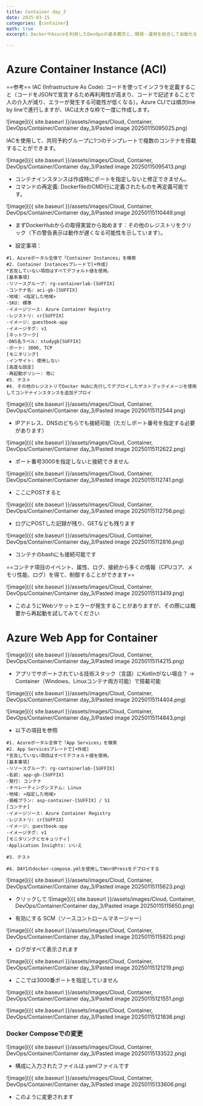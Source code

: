 ```yaml
---
title: Container day_3
date: 2025-03-15
categories: [container]
math: true
excerpt: DockerやAzureを利用したDevOpsの基本概念と、開発・運用を統合して自動化を促進するための組織構造やGitのブランチ管理方法を学びます。

---
```


# Azure Container Instance (ACI)

==参考== IAC (Infrastructure As Code): コードを使ってインフラを定義すること（コードをJSONで宣言するため再利用性が高まり、コードで記述することで人の介入が減り、エラーが発生する可能性が低くなる）。Azure CLIでは順次line by lineで進行しますが、IACは大きな枠で一度に作成します。

![image]({{ site.baseurl }}/assets/images/Cloud, Container, DevOps/Container/Container day_3/Pasted image 20250115095025.png)

IACを使用して、共同予約グループに1つのテンプレートで複数のコンテナを搭載することができます。

![image]({{ site.baseurl }}/assets/images/Cloud, Container, DevOps/Container/Container day_3/Pasted image 20250115095413.png)

- コンテナインスタンスは作成時にポートを指定しないと修正できません。
- コマンドの再定義: DockerfileのCMD行に定義されたものを再定義可能です。

![image]({{ site.baseurl }}/assets/images/Cloud, Container, DevOps/Container/Container day_3/Pasted image 20250115110449.png)

- まずDockerHubからの取得実習から始めます：その他のレジストリをクリック（下の警告表示は動作が遅くなる可能性を示しています）。

- 設定事項：
```
#1. Azureポータル全体で「Container Instances」を検索
#2. Container Instancesブレードで[+作成]
*言及していない項目はすべてデフォルト値を使用。
[基本事項]
-リソースグループ: rg-containerlab-[SUFFIX]
-コンテナ名: aci-gb-[SUFFIX]
-地域: <指定した地域>
-SKU: 標準
-イメージソース: Azure Container Registry
-レジストリ: cr[SUFFIX]
-イメージ: guestbook-app
-イメージタグ: v1
[ネットワーク]
-DNS名ラベル: studygb[SUFFIX]
-ポート: 3000, TCP
[モニタリング]
-インサイト: 使用しない
[高度な設定]
-再起動ポリシー: 常に
#3. テスト
#4. その他のレジストリでDocker Hubに先行してデプロイしたゲストブックイメージを使用してコンテナインスタンスを追加デプロイ
```

![image]({{ site.baseurl }}/assets/images/Cloud, Container, DevOps/Container/Container day_3/Pasted image 20250115112544.png)

- IPアドレス、DNSのどちらでも接続可能（ただしポート番号を指定する必要があります）

![image]({{ site.baseurl }}/assets/images/Cloud, Container, DevOps/Container/Container day_3/Pasted image 20250115112622.png)

- ポート番号3000を指定しないと接続できません

![image]({{ site.baseurl }}/assets/images/Cloud, Container, DevOps/Container/Container day_3/Pasted image 20250115112741.png)

- ここにPOSTすると

![image]({{ site.baseurl }}/assets/images/Cloud, Container, DevOps/Container/Container day_3/Pasted image 20250115112756.png)

- ログにPOSTした記録が残り、GETなども残ります

![image]({{ site.baseurl }}/assets/images/Cloud, Container, DevOps/Container/Container day_3/Pasted image 20250115112816.png)

- コンテナのbashにも接続可能です

==コンテナ項目のイベント、属性、ログ、接続から多くの情報（CPUコア、メモリ性能、ログ）を得て、制御することができます==

![image]({{ site.baseurl }}/assets/images/Cloud, Container, DevOps/Container/Container day_3/Pasted image 20250115113419.png)

- このようにWebソケットエラーが発生することがありますが、その際には概要から再起動を試してみてください

# Azure Web App for Container

![image]({{ site.baseurl }}/assets/images/Cloud, Container, DevOps/Container/Container day_3/Pasted image 20250115114215.png)

- アプリでサポートされている技術スタック（言語）にKotlinがない場合？ -> Container（Windows、Linuxコンテナ両方可能）で搭載可能

![image]({{ site.baseurl }}/assets/images/Cloud, Container, DevOps/Container/Container day_3/Pasted image 20250115114404.png)

![image]({{ site.baseurl }}/assets/images/Cloud, Container, DevOps/Container/Container day_3/Pasted image 20250115114843.png)

- 以下の項目を参照
```
#1. Azureポータル全体で「App Services」を検索
#2. App Servicesブレードで[+作成]
*言及していない項目はすべてデフォルト値を使用。
[基本事項]
-リソースグループ: rg-containerlab-[SUFFIX]
-名前: app-gb-[SUFFIX]
-発行: コンテナ
-オペレーティングシステム: Linux
-地域: <指定した地域>
-価格プラン: asp-container-[SUFFIX] / S1
[コンテナ]
-イメージソース: Azure Container Registry
-レジストリ: cr[SUFFIX]
-イメージ: guestbook-app
-イメージタグ: v1
[モニタリングとセキュリティ]
-Application Insights: いいえ

#3. テスト

#4. DAY1のdocker-compose.ymlを使用してWordPressをデプロイする
```

![image]({{ site.baseurl }}/assets/images/Cloud, Container, DevOps/Container/Container day_3/Pasted image 20250115115623.png)

- クリックして
![image]({{ site.baseurl }}/assets/images/Cloud, Container, DevOps/Container/Container day_3/Pasted image 20250115115650.png)

- 有効にする
SCM（ソースコントロールマネージャー）

![image]({{ site.baseurl }}/assets/images/Cloud, Container, DevOps/Container/Container day_3/Pasted image 20250115115820.png)

- ログがすべて表示されます

![image]({{ site.baseurl }}/assets/images/Cloud, Container, DevOps/Container/Container day_3/Pasted image 20250115121219.png)

- ここでは3000番ポートを指定していません

![image]({{ site.baseurl }}/assets/images/Cloud, Container, DevOps/Container/Container day_3/Pasted image 20250115121551.png)

![image]({{ site.baseurl }}/assets/images/Cloud, Container, DevOps/Container/Container day_3/Pasted image 20250115121836.png)

### Docker Composeでの変更

![image]({{ site.baseurl }}/assets/images/Cloud, Container, DevOps/Container/Container day_3/Pasted image 20250115133522.png)

- 構成に入力されたファイルは.yamlファイルです

![image]({{ site.baseurl }}/assets/images/Cloud, Container, DevOps/Container/Container day_3/Pasted image 20250115133606.png)

- このように変更されます